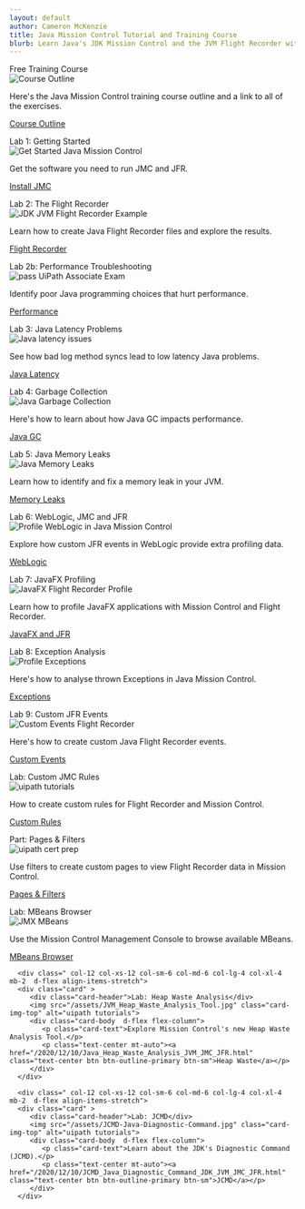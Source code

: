 ```yaml
---
layout: default
author: Cameron McKenzie
title: Java Mission Control Tutorial and Training Course
blurb: Learn Java's JDK Mission Control and the JVM Flight Recorder with this free JMC training course and comprehensive JRF tutorial
---
```

<div class="row">
   <div class=" col-12 col-xs-12 col-sm-6 col-md-6 col-lg-4 col-xl-4 mb-2  d-flex align-items-stretch">
      <div class="card" >
         <div class="card-header">Free Training Course</div>
         <picture>
            <source srcset="/assets/shut-up-meme.jpg" media="(min-width: 1200px)">
            <source srcset="/assets/shut-up-meme.jpg" media="(min-width: 992px)">
            <source srcset="/assets/shut-up-meme.jpg" media="(min-width: 768px)">
            <source srcset="/assets/shut-up-meme.jpg" media="(min-width: 576px)">
            <img src="/assets/shut-up-meme.jpg" class="img-fluid" alt="Course Outline">
         </picture>
         <div class="card-body  d-flex flex-column">
            <p class="card-text">Here's the Java Mission Control training course outline and a link to all of the exercises.</p>
            <p class="text-center mt-auto"><a href="/2020/12/10/Free_Java_Mission_Control_Training_Course.html" class="text-center btn btn-outline-primary btn-sm">Course Outline</a></p>
         </div>
      </div>
   </div>
   <div class=" col-12 col-xs-12 col-sm-6 col-md-6 col-lg-4 col-xl-4 mb-2  d-flex align-items-stretch">
      <div class="card" >
         <div class="card-header">Lab 1: Getting Started</div>
         <picture>
            <source srcset="/assets/get-started-mission-control.jpg" media="(min-width: 1200px)">
            <source srcset="/assets/get-started-mission-control.jpg" media="(min-width: 992px)">
            <source srcset="/assets/get-started-mission-control.jpg" media="(min-width: 768px)">
            <source srcset="/assets/get-started-mission-control.jpg" media="(min-width: 576px)">
            <img src="/assets//assets/get-started-mission-control.jpg" class="img-fluid" alt="Get Started Java Mission Control">
         </picture>
         <div class="card-body  d-flex flex-column">
            <p class="card-text">Get the software you need to run JMC and JFR.</p>
            <p class="text-center mt-auto"><a href="/2020/12/10/download_install_jdk_mission_control_recorder.html" class="text-center btn btn-outline-primary btn-sm">Install JMC</a></p>
         </div>
      </div>
   </div>
   <div class=" col-12 col-xs-12 col-sm-6 col-md-6 col-lg-4 col-xl-4 mb-2  d-flex align-items-stretch">
      <div class="card" >
         <div class="card-header">Lab 2: The Flight Recorder</div>
         <picture>
            <source srcset="/assets/java-flight-recorder-example.jpg" media="(min-width: 1200px)">
            <source srcset="/assets/java-flight-recorder-example.jpg" media="(min-width: 992px)">
            <source srcset="/assets/java-flight-recorder-example.jpg" media="(min-width: 768px)">
            <source srcset="/assets/java-flight-recorder-example.jpg" media="(min-width: 576px)">
            <img src="/assets/java-flight-recorder-example.jpg" class="img-fluid" alt="JDK JVM Flight Recorder Example">
         </picture>
         <div class="card-body  d-flex flex-column">
            <p class="card-text">Learn how to create Java Flight Recorder files and explore the results.</p>
            <p class="text-center mt-auto"><a href="/2020/12/10/introduction_java_mission_control_eclipse.html" class="text-center btn btn-outline-primary btn-sm">Flight Recorder</a></p>
         </div>
      </div>
   </div>
   <div class=" col-12 col-xs-12 col-sm-6 col-md-6 col-lg-4 col-xl-4 mb-2  d-flex align-items-stretch">
      <div class="card" >
         <div class="card-header">Lab 2b: Performance Troubleshooting</div>
         <img src="/assets/flight-recorder-performance-profile.jpg" class="card-img-top" alt="pass UiPath Associate Exam">
         <div class="card-body  d-flex flex-column">
            <p class="card-text">Identify poor Java programming choices that hurt performance. </p>
            <p class="text-center mt-auto"><a href="/cert-brain-dumps-uipath.html" class="text-center btn btn-outline-primary btn-sm">Performance</a></p>
         </div>
      </div>
   </div>
   <div class=" col-12 col-xs-12 col-sm-6 col-md-6 col-lg-4 col-xl-4 mb-2  d-flex align-items-stretch">
      <div class="card" >
         <div class="card-header">Lab 3: Java Latency Problems</div>
            <img src="/assets/log-synchronization-mission-control.jpg" class="img-fluid" alt="Java latency issues">
         <div class="card-body  d-flex flex-column">
            <p class="card-text">See how bad log method syncs lead to low latency Java problems.</p>
            <p class="text-center mt-auto"><a href="/2020/12/10/Low_Latency_Java_Performance_JMC_JFR.html" class="text-center btn btn-outline-primary btn-sm">Java Latency</a></p>
         </div>
      </div>
   </div>
   <div class=" col-12 col-xs-12 col-sm-6 col-md-6 col-lg-4 col-xl-4 mb-2  d-flex align-items-stretch">
      <div class="card" >
         <div class="card-header">Lab 4: Garbage Collection</div>
         <picture>
            <source srcset="/assets/garbage-collection-flight-recorder.jpg" media="(min-width: 1200px)">
            <source srcset="/assets/garbage-collection-flight-recorder.jpg" media="(min-width: 992px)">
            <source srcset="/assets/garbage-collection-flight-recorder.jpg" media="(min-width: 768px)">
            <source srcset="/assets/garbage-collection-flight-recorder.jpg" media="(min-width: 576px)">
            <img src="/assets/garbage-collection-flight-recorder.jpg" class="img-fluid" alt="Java Garbage Collection">
         </picture>
         <div class="card-body  d-flex flex-column">
            <p class="card-text">Here's how to learn about how Java GC impacts performance.</p>
            <p class="text-center mt-auto"><a href="2020/12/10/Profile-GC-Garbage-JFC-JMC-Mission-Flight.html" class="text-center btn btn-outline-primary btn-sm">Java GC</a></p>
         </div>
      </div>
   </div>
   <div class=" col-12 col-xs-12 col-sm-6 col-md-6 col-lg-4 col-xl-4 mb-2  d-flex align-items-stretch">
      <div class="card" >
         <div class="card-header">Lab 5: Java Memory Leaks</div>
         <picture>
            <source srcset="/assets/java-memory-leaks-jdk.jpg" media="(min-width: 1200px)">
            <source srcset="/assets/java-memory-leaks-jdk.jpg" media="(min-width: 992px)">
            <source srcset="/assets/java-memory-leaks-jdk.jpg" media="(min-width: 768px)">
            <source srcset="/assets/java-memory-leaks-jdk.jpg" media="(min-width: 576px)">
            <img src="/assets/java-memory-leaks-jdk.jpg" class="img-fluid" alt="Java Memory Leaks">
         </picture>
         <div class="card-body  d-flex flex-column">
            <p class="card-text">Learn how to identify and fix a memory leak in your JVM.</p>
            <p class="text-center mt-auto"><a href="/2020/12/10/JVM_Memory_Leaks_Mission_Recorder_Profile.html" class="text-center btn btn-outline-primary btn-sm">Memory Leaks</a></p>
         </div>
      </div>
   </div>
   <div class=" col-12 col-xs-12 col-sm-6 col-md-6 col-lg-4 col-xl-4 mb-2  d-flex align-items-stretch">
      <div class="card" >
         <div class="card-header">Lab 6: WebLogic, JMC and JFR</div>
         <picture>
            <source srcset="/assets/weblogic-custom-flight-recorder-events-mission.jpg" media="(min-width: 1200px)">
            <source srcset="/assets/weblogic-custom-flight-recorder-events-mission.jpg" media="(min-width: 992px)">
            <source srcset="/assets/weblogic-custom-flight-recorder-events-mission.jpg" media="(min-width: 768px)">
            <source srcset="/assets/weblogic-custom-flight-recorder-events-mission.jpg" media="(min-width: 576px)">
            <img src="/assets/weblogic-custom-flight-recorder-events-mission.jpg" class="img-fluid" alt="Profile WebLogic in Java Mission Control">
         </picture>
         <div class="card-body  d-flex flex-column">
            <p class="card-text">Explore how custom JFR events in WebLogic provide extra profiling data.</p>
            <p class="text-center mt-auto"><a href="/2020/12/10/WebLogic_JDK_Profiler_Flight_Recorder_Mission.html" class="text-center btn btn-outline-primary btn-sm">WebLogic</a></p>
         </div>
      </div>
   </div>
   <div class=" col-12 col-xs-12 col-sm-6 col-md-6 col-lg-4 col-xl-4 mb-2  d-flex align-items-stretch">
      <div class="card" >
         <div class="card-header">Lab 7: JavaFX Profiling</div>
         <picture>
            <source srcset="/assets/JavaFX-flight-recorder-profile.jpg" media="(min-width: 1200px)">
            <source srcset="/assets/JavaFX-flight-recorder-profile.jpg" media="(min-width: 992px)">
            <source srcset="/assets/JavaFX-flight-recorder-profile.jpg" media="(min-width: 768px)">
            <source srcset="/assets/JavaFX-flight-recorder-profile.jpg" media="(min-width: 576px)">
            <img src="/assets/JavaFX-flight-recorder-profile.jpg" class="img-fluid" alt="JavaFX Flight Recorder Profile">
         </picture>
         <div class="card-body  d-flex flex-column">
            <p class="card-text">Learn how to profile JavaFX applications with Mission Control and Flight Recorder.</p>
            <p class="text-center mt-auto"><a href="/2020/12/10/Profile_JavaFX_Performance_Flight_Recorder_Mission.html" class="text-center btn btn-outline-primary btn-sm">JavaFX and JFR</a></p>
         </div>
      </div>
   </div>
   <div class=" col-12 col-xs-12 col-sm-6 col-md-6 col-lg-4 col-xl-4 mb-2  d-flex align-items-stretch">
      <div class="card" >
         <div class="card-header">Lab 8: Exception Analysis</div>
         <picture>
            <source srcset="/assets/thrown-exceptions-mission-control.jpg" media="(min-width: 1200px)">
            <source srcset="/assets/thrown-exceptions-mission-control.jpg" media="(min-width: 992px)">
            <source srcset="/assets/thrown-exceptions-mission-control.jpg" media="(min-width: 768px)">
            <source srcset="/assets/thrown-exceptions-mission-control.jpg" media="(min-width: 576px)">
            <img src="/assets/thrown-exceptions-mission-control.jpg" class="img-fluid" alt="Profile Exceptions">
         </picture>
         <div class="card-body  d-flex flex-column">
            <p class="card-text">Here's how to analyse thrown Exceptions in Java Mission Control. </p>
            <p class="text-center mt-auto"><a href="/2020/12/10/Exception_Monitoring_Flight_Recorder_Mission.html" class="text-center btn btn-outline-primary btn-sm">Exceptions</a></p>
         </div>
      </div>
   </div>
   <div class=" col-12 col-xs-12 col-sm-6 col-md-6 col-lg-4 col-xl-4 mb-2  d-flex align-items-stretch">
      <div class="card" >
         <div class="card-header">Lab 9: Custom JFR Events</div>
         <picture>
            <source srcset="/assets/jfr-custom-events-flight-recorder.jpg" media="(min-width: 1200px)">
            <source srcset="/assets/jfr-custom-events-flight-recorder.jpg" media="(min-width: 992px)">
            <source srcset="/assets/jfr-custom-events-flight-recorder.jpg" media="(min-width: 768px)">
            <source srcset="/assets/jfr-custom-events-flight-recorder.jpg" media="(min-width: 576px)">
            <img src="/assets/jfr-custom-events-flight-recorder.jpg" class="img-fluid" alt="Custom Events Flight Recorder">
         </picture>
         <div class="card-body  d-flex flex-column">
            <p class="card-text">Here's how to create custom Java Flight Recorder events.</p>
            <p class="text-center mt-auto"><a href="/2020/12/10/2020-12-10-Custom_Flight_Recorder_Events_Mission_Control.html" class="text-center btn btn-outline-primary btn-sm">Custom Events</a></p>
         </div>
      </div>
   </div>
   
   
   <div class=" col-12 col-xs-12 col-sm-6 col-md-6 col-lg-4 col-xl-4 mb-2  d-flex align-items-stretch">
      <div class="card" >
         <div class="card-header">Lab: Custom JMC Rules</div>
         <img src="/assets/custom-rules-flight-recorder.jpg" class="card-img-top" alt="uipath tutorials">
         <div class="card-body  d-flex flex-column">
            <p class="card-text">How to create custom rules for Flight Recorder and Mission Control.</p>
            <p class="text-center mt-auto"><a href="/2020/12/10/Custom_Rules_Mission_Control_JDK_Java_JVM.html" class="text-center btn btn-outline-primary btn-sm">Custom Rules</a></p>
         </div>
      </div>
   </div>
   
   
   
   <div class=" col-12 col-xs-12 col-sm-6 col-md-6 col-lg-4 col-xl-4 mb-2  d-flex align-items-stretch">
      <div class="card" >
         <div class="card-header">Part: Pages & Filters</div>
         <img src="/assets/mission-control-page-filters.jpg" class="card-img-top" alt="uipath cert prep">
         <div class="card-body  d-flex flex-column">
            <p class="card-text">Use filters to create custom pages to view Flight Recorder data in Mission Control.</p>
            <p class="text-center mt-auto"><a href="/2020/12/10/Custom_Pages_Filters_Mission_Control.html" class="text-center btn btn-outline-primary btn-sm">Pages & Filters</a></p>
         </div>
      </div>
   </div>
   
   
   
   
   
   <div class=" col-12 col-xs-12 col-sm-6 col-md-6 col-lg-4 col-xl-4 mb-2  d-flex align-items-stretch">
      <div class="card" >
         <div class="card-header">Lab: MBeans Browser</div>
         <img src="/assets/jmx-mbeans-browser-server.jpg" class="card-img-top" alt="JMX MBeans">
         <div class="card-body  d-flex flex-column">
            <p class="card-text">Use the Mission Control Management Console to browse available MBeans.</p>
            <p class="text-center mt-auto"><a href="/2020/12/10/MBeans_Management_Console_Mission_Control.html" class="text-center btn btn-outline-primary btn-sm">MBeans Browser</a></p>
         </div>
      </div>
   </div>
   
      <div class=" col-12 col-xs-12 col-sm-6 col-md-6 col-lg-4 col-xl-4 mb-2  d-flex align-items-stretch">
      <div class="card" >
         <div class="card-header">Lab: Heap Waste Analysis</div>
         <img src="/assets/JVM_Heap_Waste_Analysis_Tool.jpg" class="card-img-top" alt="uipath tutorials">
         <div class="card-body  d-flex flex-column">
            <p class="card-text">Explore Mission Control's new Heap Waste Analysis Tool.</p>
            <p class="text-center mt-auto"><a href="/2020/12/10/Java_Heap_Waste_Analysis_JVM_JMC_JFR.html" class="text-center btn btn-outline-primary btn-sm">Heap Waste</a></p>
         </div>
      </div>
   </div>
   
      <div class=" col-12 col-xs-12 col-sm-6 col-md-6 col-lg-4 col-xl-4 mb-2  d-flex align-items-stretch">
      <div class="card" >
         <div class="card-header">Lab: JCMD</div>
         <img src="/assets/JCMD-Java-Diagnostic-Command.jpg" class="card-img-top" alt="uipath tutorials">
         <div class="card-body  d-flex flex-column">
            <p class="card-text">Learn about the JDK's Diagnostic Command (JCMD).</p>
            <p class="text-center mt-auto"><a href="/2020/12/10/JCMD_Java_Diagnostic_Command_JDK_JVM_JMC_JFR.html" class="text-center btn btn-outline-primary btn-sm">JCMD</a></p>
         </div>
      </div>
   </div>
   
   

</div>